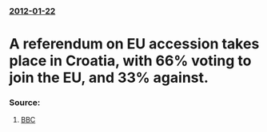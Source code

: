 ### [2012-01-22](/news/2012/01/22/index.md)

# A referendum on EU accession takes place in Croatia, with 66% voting to join the EU, and 33% against. 




### Source:

1. [BBC](http://www.bbc.co.uk/news/world-europe-16670298)
